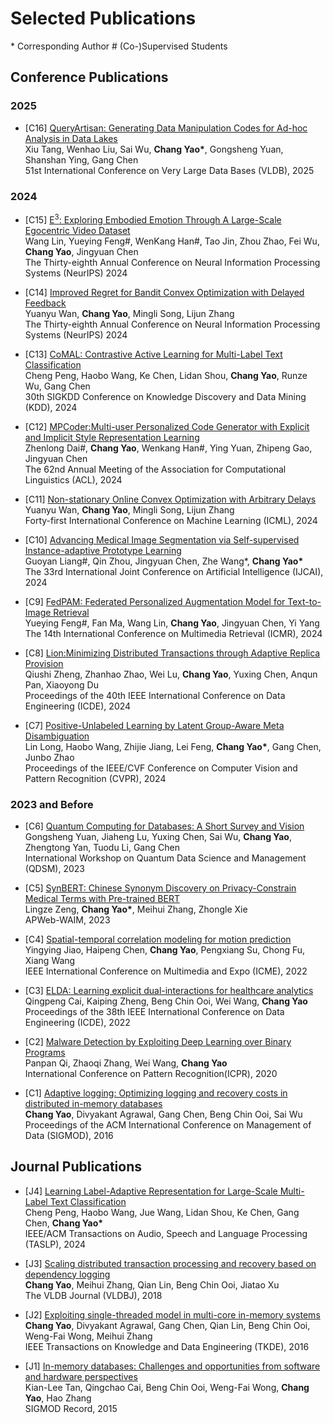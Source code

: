
# Selected Publications 

\* Corresponding Author  \# (Co-)Supervised Students

## Conference Publications

### 2025

- \[C16\] [QueryArtisan: Generating Data Manipulation Codes for Ad-hoc Analysis in Data Lakes]()
<br />Xiu Tang, Wenhao Liu, Sai Wu, **Chang Yao\***, Gongsheng Yuan, Shanshan Ying, Gang Chen
<br />51st International Conference on Very Large Data Bases (VLDB), 2025

### 2024

 - \[C15\] [E<sup>3</sup>: Exploring Embodied Emotion Through A Large-Scale Egocentric Video Dataset]()
<br />Wang Lin, Yueying Feng\#, WenKang Han\#, Tao Jin, Zhou Zhao, Fei Wu, **Chang Yao**, Jingyuan Chen
<br />The Thirty-eighth Annual Conference on Neural Information Processing Systems (NeurIPS) 2024

- \[C14\] [Improved Regret for Bandit Convex Optimization with Delayed Feedback]()
<br />Yuanyu Wan, **Chang Yao**, Mingli Song, Lijun Zhang
<br />The Thirty-eighth Annual Conference on Neural Information Processing Systems (NeurIPS) 2024

- \[C13\] [CoMAL: Contrastive Active Learning for Multi-Label Text Classification](https://dl.acm.org/doi/abs/10.1145/3637528.3671754)
<br />Cheng Peng, Haobo Wang, Ke Chen, Lidan Shou, **Chang Yao**, Runze Wu, Gang Chen
<br />30th SIGKDD Conference on Knowledge Discovery and Data Mining (KDD), 2024

- \[C12\] [MPCoder:Multi-user Personalized Code Generator with Explicit and Implicit Style Representation Learning](https://aclanthology.org/2024.acl-long.207)
<br />Zhenlong Dai\#, **Chang Yao**, Wenkang Han\#, Ying Yuan, Zhipeng Gao, Jingyuan Chen
<br />The 62nd Annual Meeting of the Association for Computational Linguistics (ACL), 2024

- \[C11\] [Non-stationary Online Convex Optimization with Arbitrary Delays](https://openreview.net/pdf?id=YvPNwLedpQ)
<br />Yuanyu Wan, **Chang Yao**, Mingli Song, Lijun Zhang
<br />Forty-first International Conference on Machine Learning (ICML), 2024

- \[C10\] [Advancing Medical Image Segmentation via Self-supervised Instance-adaptive Prototype Learning](https://www.ijcai.org/proceedings/2024/117)
<br />Guoyan Liang\#, Qin Zhou, Jingyuan Chen, Zhe Wang\*, **Chang Yao\***
<br />The 33rd International Joint Conference on Artificial Intelligence (IJCAI), 2024

- \[C9\] [FedPAM: Federated Personalized Augmentation Model for Text-to-Image Retrieval](https://dl.acm.org/doi/10.1145/3652583.3657627) 
<br />Yueying Feng\#, Fan Ma, Wang Lin, **Chang Yao**, Jingyuan Chen, Yi Yang
<br />The 14th International Conference on Multimedia Retrieval (ICMR), 2024

- \[C8\] [Lion:Minimizing Distributed Transactions through Adaptive Replica Provision](https://arxiv.org/pdf/2403.11221) 
<br />Qiushi Zheng, Zhanhao Zhao, Wei Lu, **Chang Yao**, Yuxing Chen, Anqun Pan, Xiaoyong Du
<br />Proceedings of the 40th IEEE International Conference on Data Engineering (ICDE), 2024

- \[C7\] [Positive-Unlabeled Learning by Latent Group-Aware Meta Disambiguation](https://openaccess.thecvf.com/content/CVPR2024/papers/Long_Positive-Unlabeled_Learning_by_Latent_Group-Aware_Meta_Disambiguation_CVPR_2024_paper.pdf)
<br />Lin Long, Haobo Wang, Zhijie Jiang, Lei Feng, **Chang Yao\***, Gang Chen, Junbo Zhao
<br />Proceedings of the IEEE/CVF Conference on Computer Vision and Pattern Recognition (CVPR), 2024


### 2023 and Before

- \[C6\] [Quantum Computing for Databases: A Short Survey and Vision](https://ceur-ws.org/Vol-3462/QDSM6.pdf)
<br />Gongsheng Yuan, Jiaheng Lu, Yuxing Chen, Sai Wu, **Chang Yao**, Zhengtong Yan, Tuodu Li, Gang Chen
<br />International Workshop on Quantum Data Science and Management (QDSM), 2023

- \[C5\] [SynBERT: Chinese Synonym Discovery on Privacy-Constrain Medical Terms with Pre-trained BERT](https://link.springer.com/chapter/10.1007/978-3-031-25158-0_25)
<br />Lingze Zeng, **Chang Yao\***, Meihui Zhang, Zhongle Xie
<br />APWeb-WAIM, 2023

- \[C4\] [Spatial-temporal correlation modeling for motion prediction](https://ieeexplore.ieee.org/abstract/document/9859933)
<br />Yingying Jiao, Haipeng Chen, **Chang Yao**, Pengxiang Su, Chong Fu, Xiang Wang
<br />IEEE International Conference on Multimedia and Expo (ICME), 2022

- \[C3\] [ELDA: Learning explicit dual-interactions for healthcare analytics](https://ieeexplore.ieee.org/abstract/document/9835194/)
<br />Qingpeng Cai, Kaiping Zheng, Beng Chin Ooi, Wei Wang, **Chang Yao**
<br />Proceedings of the 38th IEEE International Conference on Data Engineering (ICDE), 2022

- \[C2\] [Malware Detection by Exploiting Deep Learning over Binary Programs](https://ieeexplore.ieee.org/abstract/document/9412227)
<br />Panpan Qi, Zhaoqi Zhang, Wei Wang, **Chang Yao**
<br />International Conference on Pattern Recognition(ICPR), 2020

- \[C1\] [Adaptive logging: Optimizing logging and recovery costs in distributed in-memory databases](https://dl.acm.org/doi/abs/10.1145/2882903.2915208)
<br />**Chang Yao**, Divyakant Agrawal, Gang Chen, Beng Chin Ooi, Sai Wu
<br />Proceedings of the ACM International Conference on Management of Data (SIGMOD), 2016


## Journal Publications

- \[J4\] [Learning Label-Adaptive Representation for Large-Scale Multi-Label Text Classification](https://ieeexplore.ieee.org/abstract/document/10508392/)
<br />Cheng Peng, Haobo Wang, Jue Wang, Lidan Shou, Ke Chen, Gang Chen, **Chang Yao\***
<br />IEEE/ACM Transactions on Audio, Speech and Language Processing (TASLP), 2024

- \[J3\] [Scaling distributed transaction processing and recovery based on dependency logging](https://link.springer.com/article/10.1007/s00778-018-0500-2)
<br /> **Chang Yao**, Meihui Zhang, Qian Lin, Beng Chin Ooi, Jiatao Xu
<br />The VLDB Journal (VLDBJ), 2018 

- \[J2\] [Exploiting single-threaded model in multi-core in-memory systems](https://ieeexplore.ieee.org/stamp/stamp.jsp?arnumber=7486988)
<br /> **Chang Yao**, Divyakant Agrawal, Gang Chen, Qian Lin, Beng Chin Ooi, Weng-Fai Wong, Meihui Zhang
<br />IEEE Transactions on Knowledge and Data Engineering (TKDE), 2016 

- \[J1\] [In-memory databases: Challenges and opportunities from software and hardware perspectives](https://sigmod.org/publications/sigmodRecord/1506/08_vision_Tan.pdf)
<br /> Kian-Lee Tan, Qingchao Cai, Beng Chin Ooi, Weng-Fai Wong, **Chang Yao**, Hao Zhang
<br />SIGMOD Record, 2015
